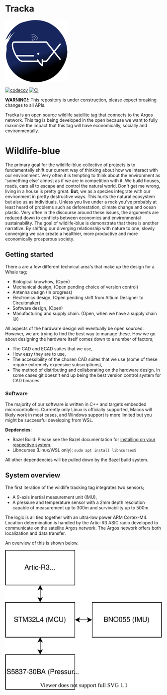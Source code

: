 # Tracka

![logo](docs/assets/logo.png)

[![codecov](https://codecov.io/gh/wildlife-blue/tracka/branch/main/graph/badge.svg?token=YSLSM6DZ2T)](https://codecov.io/gh/wildlife-blue/tracka)
[![CI](https://github.com/wildlife-blue/tracka/actions/workflows/ci.yml/badge.svg?branch=main)](https://github.com/wildlife-blue/tracka/actions/workflows/ci.yml)

**WARNING!**: This repository is under construction, please expect breaking
changes to all APIs.

Tracka is an open source wildlife satellite tag that connects to the Argos network.
This tag is being developed in the open because we want to fully maximize the
impact that this tag will have economically, socially and environmentally.

# Wildlife-blue

The primary goal for the wildlife-blue collective of projects is to
fundamentally shift our current way of thinking about how we interact with our
environment. Very often it is tempting to think about the environment as
'something else' almost as if we are in competition with it. We build houses,
roads, cars all to escape and control the natural world. Don't get me wrong,
living in a house is pretty great. **But**, we as a species integrate with our
environment in pretty destructive ways. This hurts the natural ecosystem but
also us as individuals. Unless you live under a rock you've probably at least
heard of problems such as deforestation, climate change and ocean plastic. Very
often in the discourse around these issues, the arguments are reduced down to
conflicts between economics and environmental sustainability. The goal of
wildlife-blue is demonstrate that there is another narrative. By shifting our
diverging relationship with nature to one, slowly converging we can
create a healthier, more productive and more economically prosperous society.

## Getting started

There a are a few different technical area's that make up the design for a
Whale tag;

- Biological knowhow, (Open)
- Mechanical design, (Open pending choice of version control)
- Antenna design (In progress)
- Electronics design, (Open pending shift from Altium Designer to Circuitmaker)
- Software design, (Open)
- Manufacturing and supply chain. (Open, when we have a supply chain 😉)

All aspects of the hardware design will eventually be open sourced. However,
we are trying to find the best way to manage these. How we go about designing
the hardware itself comes down to a number of factors;

- The CAD and ECAD suites that we use,
- How easy they are to use,
- The accessibility of the chosen CAD suites that we use
  (some of these require extremely expensive subscriptions),
- The method of distributing and collaborating on the hardware design.
  In some cases git doesn't end up being the best version control system for
  CAD binaries.

### Software

The majority of our software is written in C++ and targets embedded
microcontrollers. Currently only Linux is officially supported, Macos will
likely work in most cases, and Windows support is more limited but you might
be successful developing from WSL.

**Depdencies**:

- Bazel Build: Please see the Bazel documentation for [installing on your respective
  system](https://docs.bazel.build/versions/master/install.html).
- Libncurses (Linux/WSL only): `sudo apt install libncurses5`

All other dependencies will be pulled down by the Bazel build system.

## System overview

The first iteration of the wildlife tracking tag integrates two sensors;

- A 9-axis inertial measurement unit (IMU),
- A pressure and temperature sensor with a 2mm depth resolution capable of
  measurement up to 300m and survivability up to 500m.

The logic is all tied together with an ultra-low power ARM Cortex-M4. Location
determination is handled by the Artic-R3 ASIC radio developed to communicate on
the satellite Argos network. The Argos network offers both localization and
data transfer.

An overview of this is shown below.

![system_overview](docs/assets/schematic.drawio.svg)
